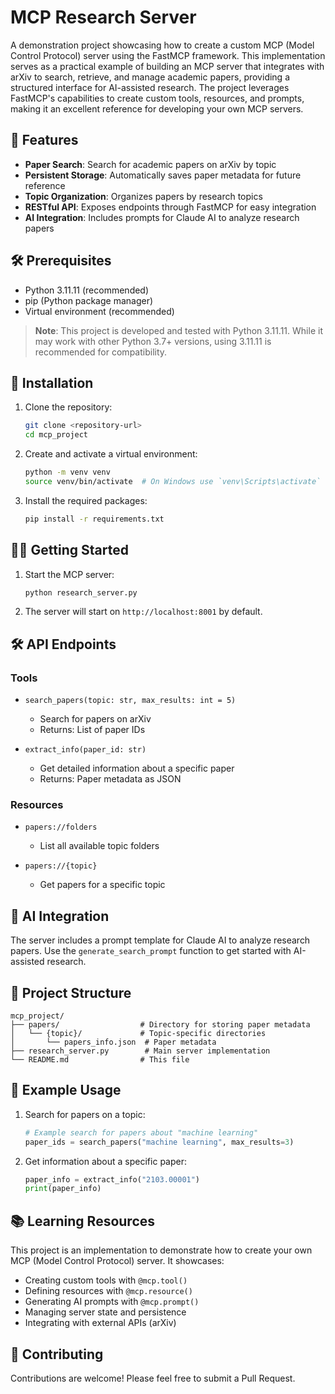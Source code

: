 # MCP Research Server

A demonstration project showcasing how to create a custom MCP (Model Control Protocol) server using the FastMCP framework. This implementation serves as a practical example of building an MCP server that integrates with arXiv to search, retrieve, and manage academic papers, providing a structured interface for AI-assisted research. The project leverages FastMCP's capabilities to create custom tools, resources, and prompts, making it an excellent reference for developing your own MCP servers.

## 🚀 Features

- **Paper Search**: Search for academic papers on arXiv by topic
- **Persistent Storage**: Automatically saves paper metadata for future reference
- **Topic Organization**: Organizes papers by research topics
- **RESTful API**: Exposes endpoints through FastMCP for easy integration
- **AI Integration**: Includes prompts for Claude AI to analyze research papers

## 🛠️ Prerequisites

- Python 3.11.11 (recommended)
- pip (Python package manager)
- Virtual environment (recommended)

> **Note**: This project is developed and tested with Python 3.11.11. While it may work with other Python 3.7+ versions, using 3.11.11 is recommended for compatibility.

## 🚀 Installation

1. Clone the repository:
   ```bash
   git clone <repository-url>
   cd mcp_project
   ```

2. Create and activate a virtual environment:
   ```bash
   python -m venv venv
   source venv/bin/activate  # On Windows use `venv\Scripts\activate`
   ```

3. Install the required packages:
   ```bash
   pip install -r requirements.txt
   ```

## 🏃‍♂️ Getting Started

1. Start the MCP server:
   ```bash
   python research_server.py
   ```

2. The server will start on `http://localhost:8001` by default.

## 🛠️ API Endpoints

### Tools
- `search_papers(topic: str, max_results: int = 5)`
  - Search for papers on arXiv
  - Returns: List of paper IDs

- `extract_info(paper_id: str)`
  - Get detailed information about a specific paper
  - Returns: Paper metadata as JSON

### Resources
- `papers://folders`
  - List all available topic folders

- `papers://{topic}`
  - Get papers for a specific topic

## 🤖 AI Integration

The server includes a prompt template for Claude AI to analyze research papers. Use the `generate_search_prompt` function to get started with AI-assisted research.

## 📁 Project Structure

```
mcp_project/
├── papers/                  # Directory for storing paper metadata
│   └── {topic}/             # Topic-specific directories
│       └── papers_info.json  # Paper metadata
├── research_server.py        # Main server implementation
└── README.md                # This file
```

## 📝 Example Usage

1. Search for papers on a topic:
   ```python
   # Example search for papers about "machine learning"
   paper_ids = search_papers("machine learning", max_results=3)
   ```

2. Get information about a specific paper:
   ```python
   paper_info = extract_info("2103.00001")
   print(paper_info)
   ```

## 📚 Learning Resources

This project is an implementation to demonstrate how to create your own MCP (Model Control Protocol) server. It showcases:

- Creating custom tools with `@mcp.tool()`
- Defining resources with `@mcp.resource()`
- Generating AI prompts with `@mcp.prompt()`
- Managing server state and persistence
- Integrating with external APIs (arXiv)

## 🤝 Contributing

Contributions are welcome! Please feel free to submit a Pull Request.

